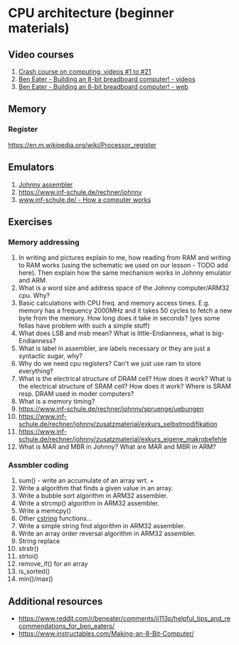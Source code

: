 # CPU architecture (beginner materials)

## Video courses

1. [Crash course on computing, videos #1 to #21](https://youtube.com/playlist?list=PL8dPuuaLjXtNlUrzyH5r6jN9ulIgZBpdo&si=g7C1SamcjVqkt9vH)
2. [Ben Eater - Building an 8-bit breadboard computer! - videos](https://youtube.com/playlist?list=PLowKtXNTBypGqImE405J2565dvjafglHU&si=qTbTygQdp7m_kmk0)
3. [Ben Eater - Building an 8-bit breadboard computer! - web](https://eater.net/8bit)

## Memory

### Register

<https://en.m.wikipedia.org/wiki/Processor_register>


## Emulators

1. [Johnny assembler](https://dev.inf-schule.de/content/12_rechner/4_johnny/johnny3/)
2. <https://www.inf-schule.de/rechner/johnny>
3. [www.inf-schule.de/ - How a computer works](https://www.inf-schule.de/rechner)

## Exercises

### Memory addressing

1. In writing and pictures explain to me, how reading from RAM and writing to RAM works (using the schematic we used
   on our lesson - TODO add here). Then explain how the same mechanism works in Johnny emulator and ARM.
2. What is a word size and address space of the Johnny computer/ARM32 cpu. Why?
3. Basic calculations with CPU freq. and memory access times. E.g. memory has a frequency 2000MHz and it takes 50 cycles
   to fetch a new byte from the memory. How long does it take in seconds? (yes some fellas have problem with such a simple stuff)
4. What does LSB and msb mean? What is little-Endianness, what is big-Endianness?
5. What is label in assembler, are labels necessary or they are just a syntactic sugar, why?
6. Why do we need cpu registers? Can't we just use ram to store everything?
7. What is the electrical structure of DRAM cell? How does it work? What is the electrical structure of SRAM cell? How does it work? Where is SRAM resp. DRAM used in moder computers?
8. What is a memory timing?
9. https://www.inf-schule.de/rechner/johnny/spruenge/uebungen
10. https://www.inf-schule.de/rechner/johnny/zusatzmaterial/exkurs_selbstmodifikation
11. https://www.inf-schule.de/rechner/johnny/zusatzmaterial/exkurs_eigene_makrobefehle
12. What is MAR and MBR in Johnny? What are MAR and MBR in ARM?

### Assmbler coding

1. sum() - write an accumulate of an array wrt. +
2. Write a algorithm that finds a given value in an array.
3. Write a bubble sort algorithm in ARM32 assembler.
4. Write a strcmp() algorithm in ARM32 assembler.
5. Write a memcpy()
6. Other [cstring](https://cplusplus.com/reference/cstring/) functions...
7. Write a simple string find algorithm in ARM32 assembler.
8. Write an array order reversal algorithm in ARM32 assembler.
9. String replace
10. strstr()
11. strtoi()
12. remove_if() for an array
13. is_sorted()
14. min()/max()

## Additional resources

* <https://www.reddit.com/r/beneater/comments/ii113p/helpful_tips_and_recommendations_for_ben_eaters/>
* <https://www.instructables.com/Making-an-8-Bit-Computer/>
